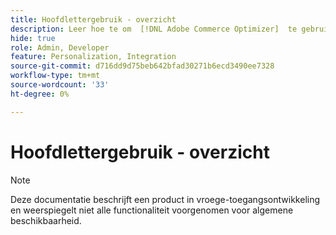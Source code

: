 ```yaml
---
title: Hoofdlettergebruik - overzicht
description: Leer hoe te om  [!DNL Adobe Commerce Optimizer]  te gebruiken om een specifieke taak te verwezenlijken.
hide: true
role: Admin, Developer
feature: Personalization, Integration
source-git-commit: d716dd9d75beb642bfad30271b6ecd3490ee7328
workflow-type: tm+mt
source-wordcount: '33'
ht-degree: 0%

---
```


# Hoofdlettergebruik - overzicht

>[!NOTE]
>
>Deze documentatie beschrijft een product in vroege-toegangsontwikkeling en weerspiegelt niet alle functionaliteit voorgenomen voor algemene beschikbaarheid.
